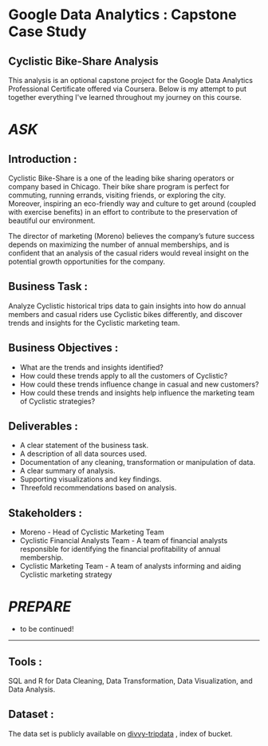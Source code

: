 # **Google Data Analytics : Capstone Case Study**
## Cyclistic Bike-Share Analysis
This analysis is an optional capstone project for the Google Data Analytics Professional Certificate offered via Coursera. Below is my attempt to put together everything I've learned throughout my journey on this course.

# *ASK*

## Introduction :
Cyclistic Bike-Share is a one of the leading bike sharing operators or company based in Chicago. Their bike share program is perfect for commuting, running errands, visiting friends, or exploring the city. Moreover, inspiring an eco-friendly way and culture to get around (coupled with exercise benefits) in an effort to contribute to the preservation of beautiful our environment.

The director of marketing (Moreno) believes the company’s future success depends on maximizing the number of annual memberships, and is confident that an analysis of the casual riders would reveal insight on the potential growth opportunities for the company.

## Business Task :
Analyze Cyclistic historical trips data to gain insights into how do annual members and casual riders use Cyclistic bikes differently, and discover trends and insights for the Cyclistic marketing team.

## Business Objectives :
* What are the trends and insights identified?
* How could these trends apply to all the customers of Cyclistic?
* How could these trends influence change in casual and new customers?
* How could these trends and insights help influence the marketing team of Cyclistic strategies?


## Deliverables :
* A clear statement of the business task.
* A description of all data sources used.
* Documentation of any cleaning, transformation or manipulation of data.
* A clear summary of analysis.
* Supporting visualizations and key findings.
* Threefold recommendations based on analysis.

## Stakeholders :
* Moreno - Head of Cyclistic Marketing Team
* Cyclistic Financial Analysts Team - A team of financial analysts responsible for identifying the financial profitability of annual membership.
* Cyclistic Marketing Team - A team of analysts informing and aiding Cyclistic marketing strategy 

# *PREPARE*

* to be continued!



***********************************************
## Tools :
SQL and R for Data Cleaning, Data Transformation, Data Visualization, and Data Analysis.

## Dataset :
The data set is publicly available on [divvy-tripdata](https://divvy-tripdata.s3.amazonaws.com/index.html) , index of bucket.


